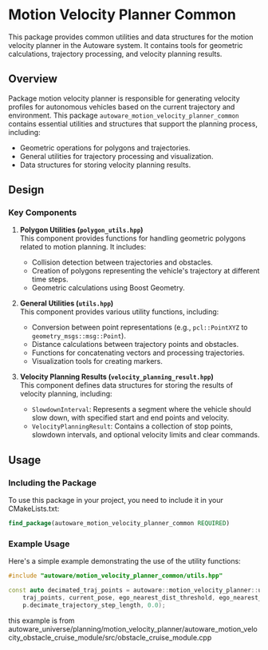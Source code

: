 # Motion Velocity Planner Common

This package provides common utilities and data structures for the motion velocity planner in the Autoware system. It contains tools for geometric calculations, trajectory processing, and velocity planning results.

## Overview

Package motion velocity planner is responsible for generating velocity profiles for autonomous vehicles based on the current trajectory and environment. This package `autoware_motion_velocity_planner_common` contains essential utilities and structures that support the planning process, including:

- Geometric operations for polygons and trajectories.
- General utilities for trajectory processing and visualization.
- Data structures for storing velocity planning results.

## Design

### Key Components

1. **Polygon Utilities (`polygon_utils.hpp`)**  
   This component provides functions for handling geometric polygons related to motion planning. It includes:
   - Collision detection between trajectories and obstacles.
   - Creation of polygons representing the vehicle's trajectory at different time steps.
   - Geometric calculations using Boost Geometry.

2. **General Utilities (`utils.hpp`)**  
   This component provides various utility functions, including:
   - Conversion between point representations (e.g., `pcl::PointXYZ` to `geometry_msgs::msg::Point`).
   - Distance calculations between trajectory points and obstacles.
   - Functions for concatenating vectors and processing trajectories.
   - Visualization tools for creating markers.

3. **Velocity Planning Results (`velocity_planning_result.hpp`)**  
   This component defines data structures for storing the results of velocity planning, including:
   - `SlowdownInterval`: Represents a segment where the vehicle should slow down, with specified start and end points and velocity.
   - `VelocityPlanningResult`: Contains a collection of stop points, slowdown intervals, and optional velocity limits and clear commands.

## Usage

### Including the Package

To use this package in your project, you need to include it in your CMakeLists.txt:

```cmake
find_package(autoware_motion_velocity_planner_common REQUIRED)
```

### Example Usage

Here's a simple example demonstrating the use of the utility functions:

```cpp
#include "autoware/motion_velocity_planner_common/utils.hpp"

const auto decimated_traj_points = autoware::motion_velocity_planner::utils::decimate_trajectory_points_from_ego(
    traj_points, current_pose, ego_nearest_dist_threshold, ego_nearest_yaw_threshold,
    p.decimate_trajectory_step_length, 0.0);
```

this example is from autoware_universe/planning/motion_velocity_planner/autoware_motion_velocity_obstacle_cruise_module/src/obstacle_cruise_module.cpp
